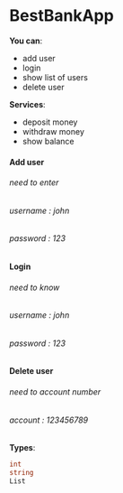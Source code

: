 # BestBankApp
**You can**:

- add user
- login
- show list of users
- delete user


**Services**:

- deposit money
- withdraw money
- show balance

#### Add user
###### need to enter
###### username : *john*
###### password : *123*

#### Login
###### need to know
###### username : *john*
###### password : *123*

#### Delete user
###### need to account number
###### account : *123456789*

**Types**:
```cs
int
string
List
```
